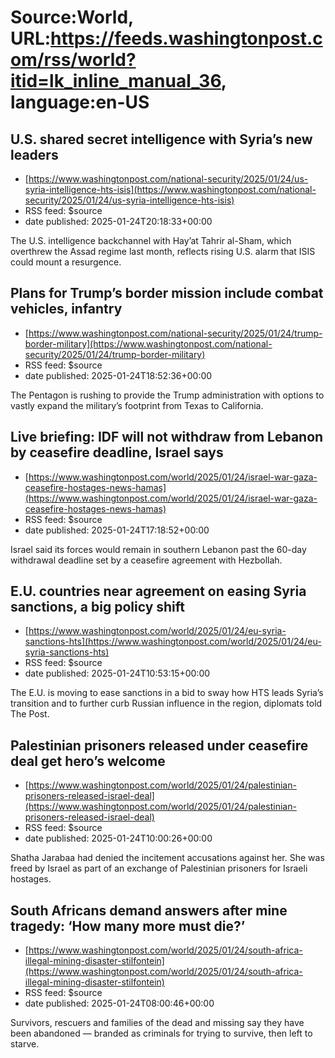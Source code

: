 # Source:World, URL:https://feeds.washingtonpost.com/rss/world?itid=lk_inline_manual_36, language:en-US

## U.S. shared secret intelligence with Syria’s new leaders
 - [https://www.washingtonpost.com/national-security/2025/01/24/us-syria-intelligence-hts-isis](https://www.washingtonpost.com/national-security/2025/01/24/us-syria-intelligence-hts-isis)
 - RSS feed: $source
 - date published: 2025-01-24T20:18:33+00:00

The U.S. intelligence backchannel with Hayʼat Tahrir al-Sham, which overthrew the Assad regime last month, reflects rising U.S. alarm that ISIS could mount a resurgence.

## Plans for Trump’s border mission include combat vehicles, infantry
 - [https://www.washingtonpost.com/national-security/2025/01/24/trump-border-military](https://www.washingtonpost.com/national-security/2025/01/24/trump-border-military)
 - RSS feed: $source
 - date published: 2025-01-24T18:52:36+00:00

The Pentagon is rushing to provide the Trump administration with options to vastly expand the military’s footprint from Texas to California.

## Live briefing: IDF will not withdraw from Lebanon by ceasefire deadline, Israel says
 - [https://www.washingtonpost.com/world/2025/01/24/israel-war-gaza-ceasefire-hostages-news-hamas](https://www.washingtonpost.com/world/2025/01/24/israel-war-gaza-ceasefire-hostages-news-hamas)
 - RSS feed: $source
 - date published: 2025-01-24T17:18:52+00:00

Israel said its forces would remain in southern Lebanon past the 60-day withdrawal deadline set by a ceasefire agreement with Hezbollah.

## E.U. countries near agreement on easing Syria sanctions, a big policy shift
 - [https://www.washingtonpost.com/world/2025/01/24/eu-syria-sanctions-hts](https://www.washingtonpost.com/world/2025/01/24/eu-syria-sanctions-hts)
 - RSS feed: $source
 - date published: 2025-01-24T10:53:15+00:00

The E.U. is moving to ease sanctions in a bid to sway how HTS leads Syria’s transition and to further curb Russian influence in the region, diplomats told The Post.

## Palestinian prisoners released under ceasefire deal get hero’s welcome
 - [https://www.washingtonpost.com/world/2025/01/24/palestinian-prisoners-released-israel-deal](https://www.washingtonpost.com/world/2025/01/24/palestinian-prisoners-released-israel-deal)
 - RSS feed: $source
 - date published: 2025-01-24T10:00:26+00:00

Shatha Jarabaa had denied the incitement accusations against her. She was freed by Israel as part of an exchange of Palestinian prisoners for Israeli hostages.

## South Africans demand answers after mine tragedy: ‘How many more must die?’
 - [https://www.washingtonpost.com/world/2025/01/24/south-africa-illegal-mining-disaster-stilfontein](https://www.washingtonpost.com/world/2025/01/24/south-africa-illegal-mining-disaster-stilfontein)
 - RSS feed: $source
 - date published: 2025-01-24T08:00:46+00:00

Survivors, rescuers and families of the dead and missing say they have been abandoned — branded as criminals for trying to survive, then left to starve.

